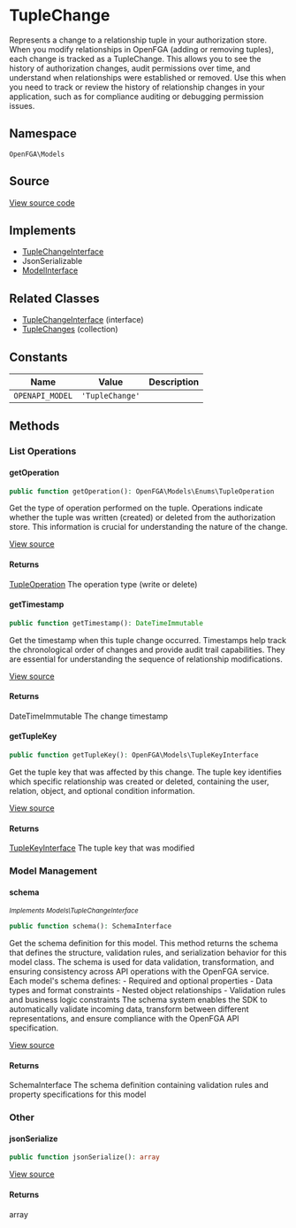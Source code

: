 # TupleChange

Represents a change to a relationship tuple in your authorization store. When you modify relationships in OpenFGA (adding or removing tuples), each change is tracked as a TupleChange. This allows you to see the history of authorization changes, audit permissions over time, and understand when relationships were established or removed. Use this when you need to track or review the history of relationship changes in your application, such as for compliance auditing or debugging permission issues.

## Namespace
`OpenFGA\Models`

## Source
[View source code](https://github.com/evansims/openfga-php/blob/main/src/Models/TupleChange.php)

## Implements
* [TupleChangeInterface](TupleChangeInterface.md)
* JsonSerializable
* [ModelInterface](ModelInterface.md)

## Related Classes
* [TupleChangeInterface](Models/TupleChangeInterface.md) (interface)
* [TupleChanges](Models/Collections/TupleChanges.md) (collection)

## Constants
| Name | Value | Description |
|------|-------|-------------|
| `OPENAPI_MODEL` | `'TupleChange'` |  |


## Methods

                                                                                                
### List Operations
#### getOperation


```php
public function getOperation(): OpenFGA\Models\Enums\TupleOperation
```

Get the type of operation performed on the tuple. Operations indicate whether the tuple was written (created) or deleted from the authorization store. This information is crucial for understanding the nature of the change.

[View source](https://github.com/evansims/openfga-php/blob/main/src/Models/TupleChange.php#L80)


#### Returns
[TupleOperation](Models/Enums/TupleOperation.md)
 The operation type (write or delete)

#### getTimestamp


```php
public function getTimestamp(): DateTimeImmutable
```

Get the timestamp when this tuple change occurred. Timestamps help track the chronological order of changes and provide audit trail capabilities. They are essential for understanding the sequence of relationship modifications.

[View source](https://github.com/evansims/openfga-php/blob/main/src/Models/TupleChange.php#L89)


#### Returns
DateTimeImmutable
 The change timestamp

#### getTupleKey


```php
public function getTupleKey(): OpenFGA\Models\TupleKeyInterface
```

Get the tuple key that was affected by this change. The tuple key identifies which specific relationship was created or deleted, containing the user, relation, object, and optional condition information.

[View source](https://github.com/evansims/openfga-php/blob/main/src/Models/TupleChange.php#L98)


#### Returns
[TupleKeyInterface](TupleKeyInterface.md)
 The tuple key that was modified

### Model Management
#### schema

*<small>Implements Models\TupleChangeInterface</small>*  

```php
public function schema(): SchemaInterface
```

Get the schema definition for this model. This method returns the schema that defines the structure, validation rules, and serialization behavior for this model class. The schema is used for data validation, transformation, and ensuring consistency across API operations with the OpenFGA service. Each model&#039;s schema defines: - Required and optional properties - Data types and format constraints - Nested object relationships - Validation rules and business logic constraints The schema system enables the SDK to automatically validate incoming data, transform between different representations, and ensure compliance with the OpenFGA API specification.

[View source](https://github.com/evansims/openfga-php/blob/main/src/Models/ModelInterface.php#L52)


#### Returns
SchemaInterface
 The schema definition containing validation rules and property specifications for this model

### Other
#### jsonSerialize


```php
public function jsonSerialize(): array
```


[View source](https://github.com/evansims/openfga-php/blob/main/src/Models/TupleChange.php#L107)


#### Returns
array

